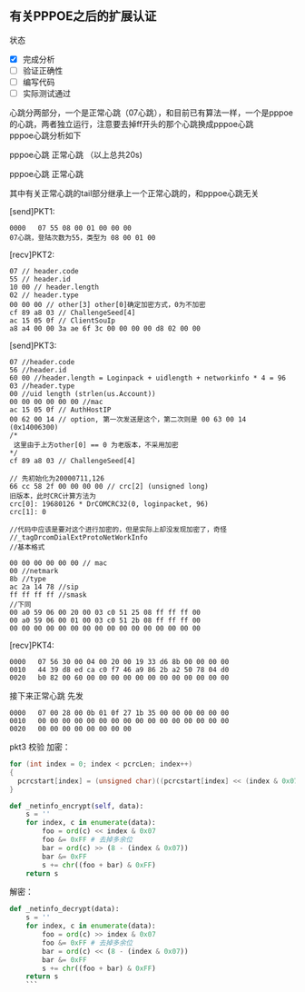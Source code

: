 有关PPPOE之后的扩展认证
----------------------
状态
 - [X] 完成分析
 - [ ] 验证正确性
 - [ ] 编写代码
 - [ ] 实际测试通过

心跳分两部分，一个是正常心跳（07心跳），和目前已有算法一样，一个是pppoe的心跳，两者独立运行，注意要去掉ff开头的那个心跳换成pppoe心跳<br>
pppoe心跳分析如下

pppoe心跳
正常心跳
（以上总共20s)

pppoe心跳
正常心跳

其中有关正常心跳的tail部分继承上一个正常心跳的，和pppoe心跳无关

[send]PKT1:<br>
```
0000   07 55 08 00 01 00 00 00
07心跳，登陆次数为55，类型为 08 00 01 00
```

[recv]PKT2:<br>
```
07 // header.code
55 // header.id
10 00 // header.length
02 // header.type
00 00 00 // other[3] other[0]确定加密方式，0为不加密
cf 89 a8 03 // ChallengeSeed[4]
ac 15 05 0f // ClientSouIp
a8 a4 00 00 3a ae 6f 3c 00 00 00 00 d8 02 00 00
```

[send]PKT3:<br>
```
07 //header.code
56 //header.id
60 00 //header.length = Loginpack + uidlength + networkinfo * 4 = 96
03 //header.type
00 //uid length (strlen(us.Account))
00 00 00 00 00 00 //mac
ac 15 05 0f // AuthHostIP
00 62 00 14 // option, 第一次发送是这个，第二次则是 00 63 00 14 (0x14006300)
/*
 这里由于上方other[0] == 0 为老版本，不采用加密
*/
cf 89 a8 03 // ChallengeSeed[4]

// 先初始化为20000711,126
66 cc 58 2f 00 00 00 00 // crc[2] (unsigned long)
旧版本，此时CRC计算方法为
crc[0]: 19680126 * DrCOMCRC32(0, loginpacket, 96)
crc[1]: 0

//代码中应该是要对这个进行加密的，但是实际上却没发现加密了，奇怪
//_tagDrcomDialExtProtoNetWorkInfo
//基本格式

00 00 00 00 00 00 // mac
00 //netmark
8b //type
ac 2a 14 78 //sip
ff ff ff ff //smask
//下同
00 a0 59 06 00 20 00 03 c0 51 25 08 ff ff ff 00 
00 a0 59 06 00 01 00 03 c0 51 2b 08 ff ff ff 00
00 00 00 00 00 00 00 00 00 00 00 00 00 00 00 00 
```

[recv]PKT4:<br>
```
0000   07 56 30 00 04 00 20 00 19 33 d6 8b 00 00 00 00
0010   44 39 d8 ed ca c0 f7 46 a9 86 2b a2 50 78 04 d0
0020   b0 82 00 60 00 00 00 00 00 00 00 00 00 00 00 00
```


接下来正常心跳
先发
```
0000   07 00 28 00 0b 01 0f 27 1b 35 00 00 00 00 00 00
0010   00 00 00 00 00 00 00 00 00 00 00 00 00 00 00 00
0020   00 00 00 00 00 00 00 00
```

pkt3 校验
加密：
```c
for (int index = 0; index < pcrcLen; index++)
{
  pcrcstart[index] = (unsigned char)((pcrcstart[index] << (index & 0x07) + (pcrcstart[index] >> (8 - (index & 0x07))));
}
```
```python
def _netinfo_encrypt(self, data):
	s = ''
	for index, c in enumerate(data):
		foo = ord(c) << index & 0x07
		foo &= 0xFF # 去掉多余位
		bar = ord(c) >> (8 - (index & 0x07))
		bar &= 0xFF
		s += chr((foo + bar) & 0xFF)
	return s
```
解密：
```python
def _netinfo_decrypt(data):
	s = ''
	for index, c in enumerate(data):
		foo = ord(c) >> index & 0x07
		foo &= 0xFF # 去掉多余位
		bar = ord(c) << (8 - (index & 0x07))
		bar &= 0xFF
		s += chr((foo + bar) & 0xFF)
	return s
	```
